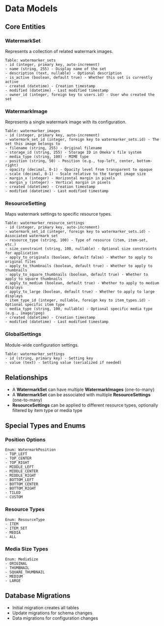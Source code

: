 # Data Models

## Core Entities

### WatermarkSet
Represents a collection of related watermark images.

```
Table: watermarker_sets
- id (integer, primary key, auto-increment)
- name (string, 255) - Display name of the set
- description (text, nullable) - Optional description
- is_active (boolean, default true) - Whether this set is currently active
- created (datetime) - Creation timestamp
- modified (datetime) - Last modified timestamp
- owner_id (integer, foreign key to users.id) - User who created the set
```

### WatermarkImage
Represents a single watermark image with its configuration.

```
Table: watermarker_images
- id (integer, primary key, auto-increment)
- watermark_set_id (integer, foreign key to watermarker_sets.id) - The set this image belongs to
- filename (string, 255) - Original filename
- storage_id (string, 255) - Storage ID in Omeka's file system
- media_type (string, 100) - MIME type
- position (string, 50) - Position (e.g., top-left, center, bottom-right)
- opacity (decimal, 0-1) - Opacity level from transparent to opaque
- scale (decimal, 0-1) - Scale relative to the target image size
- margin_x (integer) - Horizontal margin in pixels
- margin_y (integer) - Vertical margin in pixels
- created (datetime) - Creation timestamp
- modified (datetime) - Last modified timestamp
```

### ResourceSetting
Maps watermark settings to specific resource types.

```
Table: watermarker_resource_settings
- id (integer, primary key, auto-increment)
- watermark_set_id (integer, foreign key to watermarker_sets.id) - Associated watermark set
- resource_type (string, 100) - Type of resource (item, item-set, etc.)
- size_constraint (string, 100, nullable) - Optional size constraints for application
- apply_to_originals (boolean, default false) - Whether to apply to original files
- apply_to_thumbnails (boolean, default true) - Whether to apply to thumbnails
- apply_to_square_thumbnails (boolean, default true) - Whether to apply to square thumbnails
- apply_to_medium (boolean, default true) - Whether to apply to medium displays
- apply_to_large (boolean, default true) - Whether to apply to large displays
- item_type_id (integer, nullable, foreign key to item_types.id) - Optional specific item type
- media_type (string, 100, nullable) - Optional specific media type (e.g., image/jpeg)
- created (datetime) - Creation timestamp
- modified (datetime) - Last modified timestamp
```

### GlobalSettings
Module-wide configuration settings.

```
Table: watermarker_settings
- id (string, primary key) - Setting key
- value (text) - Setting value (serialized if needed)
```

## Relationships
- A **WatermarkSet** can have multiple **WatermarkImages** (one-to-many)
- A **WatermarkSet** can be associated with multiple **ResourceSettings** (one-to-many)
- **ResourceSettings** can be applied to different resource types, optionally filtered by item type or media type

## Special Types and Enums

### Position Options
```
Enum: WatermarkPosition
- TOP_LEFT
- TOP_CENTER
- TOP_RIGHT
- MIDDLE_LEFT
- MIDDLE_CENTER
- MIDDLE_RIGHT
- BOTTOM_LEFT
- BOTTOM_CENTER
- BOTTOM_RIGHT
- TILED
- CUSTOM
```

### Resource Types
```
Enum: ResourceType
- ITEM
- ITEM_SET
- MEDIA
- ALL
```

### Media Size Types
```
Enum: MediaSize
- ORIGINAL
- THUMBNAIL
- SQUARE_THUMBNAIL
- MEDIUM
- LARGE
```

## Database Migrations
- Initial migration creates all tables
- Update migrations for schema changes
- Data migrations for configuration changes

